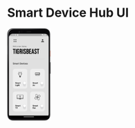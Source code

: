 # Smart Device Hub UI

<img alt="Smart Device Hub" src="assets/project-screenshot.png" width="100"/>

